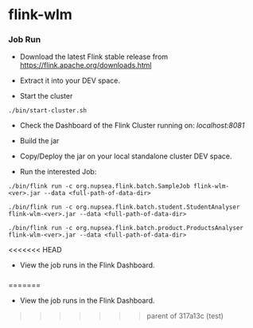 # flink-wlm

    
### Job Run 

- Download the latest Flink stable release from https://flink.apache.org/downloads.html
- Extract it into your DEV space.

- Start the cluster

`./bin/start-cluster.sh`

- Check the Dashboard of the Flink Cluster running on:  _localhost:8081_

- Build the jar

- Copy/Deploy the jar on your local standalone cluster DEV space.

- Run the interested Job: 

`./bin/flink run -c org.nupsea.flink.batch.SampleJob flink-wlm-<ver>.jar --data <full-path-of-data-dir>`

`./bin/flink run -c org.nupsea.flink.batch.student.StudentAnalyser flink-wlm-<ver>.jar --data <full-path-of-data-dir>`

`./bin/flink run -c org.nupsea.flink.batch.product.ProductsAnalyser flink-wlm-<ver>.jar --data <full-path-of-data-dir>`

<<<<<<< HEAD
- View the job runs in the Flink Dashboard.

###
###
=======
- View the job runs in the Flink Dashboard.
>>>>>>> parent of 317a13c (test)
